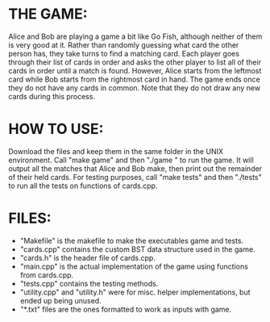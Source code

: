 # **THE GAME:**  
Alice and Bob are playing a game a bit like Go Fish, although neither of them is very good at it. Rather than randomly guessing what card the other person has, they take turns to find a matching card. Each player goes through their list of cards in order and asks the other player to list all of their cards in order until a match is found. However, Alice starts from the leftmost card while Bob starts from the rightmost card in hand. The game ends once they do not have any cards in common. Note that they do not draw any new cards during this process.

# **HOW TO USE:** 
Download the files and keep them in the same folder in the UNIX environment. Call "make game" and then "./game    <text file>    <text file>" to run the game. It will output all the matches that Alice and Bob make, then print out the remainder of their held cards. For testing purposes, call "make tests" and then "./tests" to run all the tests on functions of cards.cpp.

# **FILES:**  
* "Makefile" is the makefile to make the executables game and tests.
* "cards.cpp" contains the custom BST data structure used in the game.
* "cards.h" is the header file of cards.cpp.
* "main.cpp" is the actual implementation of the game using functions from cards.cpp.
* "tests.cpp" contains the testing methods.
* "utility.cpp" and "utility.h" were for misc. helper implementations, but ended up being unused.
* "*.txt" files are the ones formatted to work as inputs with game.
